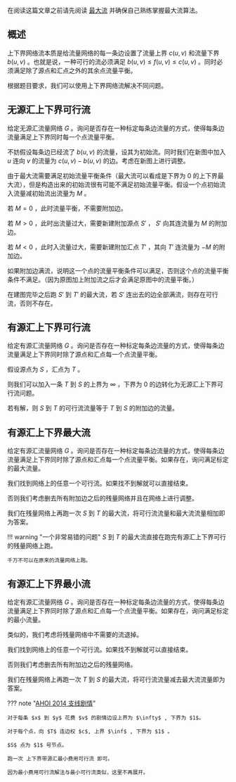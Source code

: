 在阅读这篇文章之前请先阅读 [最大流](./max-flow.md) 并确保自己熟练掌握最大流算法。

## 概述

上下界网络流本质是给流量网络的每一条边设置了流量上界 $c(u,v)$ 和流量下界 $b(u,v)$ 。也就是说，一种可行的流必须满足 $b(u,v) \leq f(u,v) \leq c(u,v)$ 。同时必须满足除了源点和汇点之外的其余点流量平衡。

根据题目要求，我们可以使用上下界网络流解决不同问题。

## 无源汇上下界可行流

给定无源汇流量网络 $G$ 。询问是否存在一种标定每条边流量的方式，使得每条边流量满足上下界同时每一个点流量平衡。

不妨假设每条边已经流了 $b(u,v)$ 的流量，设其为初始流。同时我们在新图中加入 $u$ 连向 $v$ 的流量为 $c(u,v) - b(u,v)$ 的边。考虑在新图上进行调整。

由于最大流需要满足初始流量平衡条件（最大流可以看成是下界为 $0$ 的上下界最大流），但是构造出来的初始流很有可能不满足初始流量平衡。假设一个点初始流入流量减初始流出流量为 $M$ 。

若 $M=0$ ，此时流量平衡，不需要附加边。

若 $M>0$ ，此时出流量过大，需要新建附加源点 $S'$ ， $S'$ 向其连流量为 $M$ 的附加边。

若 $M<0$ ，此时入流量过大，需要新建附加汇点 $T'$ ，其向 $T'$ 连流量为 $-M$ 的附加边。

如果附加边满流，说明这一个点的流量平衡条件可以满足，否则这个点的流量平衡条件不满足。（因为原图加上附加流之后才会满足原图中的流量平衡。）

在建图完毕之后跑 $S'$ 到 $T'$ 的最大流，若 $S'$ 连出去的边全部满流，则存在可行流，否则不存在。

## 有源汇上下界可行流

给定有源汇流量网络 $G$ 。询问是否存在一种标定每条边流量的方式，使得每条边流量满足上下界同时除了源点和汇点每一个点流量平衡。

假设源点为 $S$ ，汇点为 $T$ 。

则我们可以加入一条 $T$ 到 $S$ 的上界为 $\infty$ ，下界为 $0$ 的边转化为无源汇上下界可行流问题。

若有解，则 $S$ 到 $T$ 的可行流流量等于 $T$ 到 $S$ 的附加边的流量。

## 有源汇上下界最大流

给定有源汇流量网络 $G$ 。询问是否存在一种标定每条边流量的方式，使得每条边流量满足上下界同时除了源点和汇点每一个点流量平衡。如果存在，询问满足标定的最大流量。

我们找到网络上的任意一个可行流。如果找不到解就可以直接结束。

否则我们考虑删去所有附加边之后的残量网络并且在网络上进行调整。

我们在残量网络上再跑一次 $S$ 到 $T$ 的最大流，将可行流流量和最大流流量相加即为答案。

!!! warning "一个非常易错的问题"
     $S$ 到 $T$ 的最大流直接在跑完有源汇上下界可行的残量网络上跑。

    千万不可以在原来的流量网络上跑。

## 有源汇上下界最小流

给定有源汇流量网络 $G$ 。询问是否存在一种标定每条边流量的方式，使得每条边流量满足上下界同时除了源点和汇点每一个点流量平衡。如果存在，询问满足标定的最小流量。

类似的，我们考虑将残量网络中不需要的流退掉。

我们找到网络上的任意一个可行流。如果找不到解就可以直接结束。

否则我们考虑删去所有附加边之后的残量网络。

我们在残量网络上再跑一次 $T$ 到 $S$ 的最大流，将可行流流量减去最大流流量即为答案。

??? note "[AHOI 2014 支线剧情](https://loj.ac/problem/2226)"

    对于每条 $x$ 到 $y$ 花费 $v$ 的剧情边设上界为 $\infty$ , 下界为 $1$。

    对于每个点，向 $T$ 连边权 $c$, 上界 $\inf$ , 下界为 $1$ 。

    $S$ 点为 $1$ 号节点。

    跑一次 上下界带源汇最小费用可行流 即可。

    因为最小费用可行流解法与最小可行流类似，这里不再展开。
